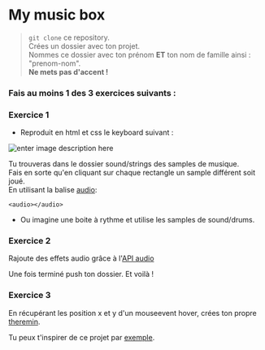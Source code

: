 **My music box**
===================

> `git clone` ce repository.  
> Crées un dossier avec ton projet.  
> Nommes ce dossier avec ton prénom **ET** ton nom de famille ainsi : "prenom-nom".  
> **Ne mets pas d'accent !**

### **Fais au moins 1 des 3 exercices suivants :**

### Exercice 1

- Reproduit en html et css le keyboard suivant :  

![enter image description here](https://raw.githubusercontent.com/simplonco/music-box/master/img/keyboard.png)

Tu trouveras dans le dossier sound/strings des samples de musique.  
Fais en sorte qu'en cliquant sur chaque rectangle un sample différent soit joué.    
En utilisant la balise [audio](https://developer.mozilla.org/fr/docs/Web/HTML/Element/audio):  

    <audio></audio>

- Ou imagine une boite à rythme et utilise les samples de sound/drums.  

### Exercice 2

Rajoute des effets audio grâce à l'[API audio](https://developer.mozilla.org/fr/docs/Web/API/Web_Audio_API)  

Une fois terminé push ton dossier. Et voilà !  

### Exercice 3

En récupérant les position x et y d'un mouseevent hover, crées ton propre  [theremin](https://youtu.be/w5qf9O6c20o).  

Tu peux t'inspirer de ce projet par [exemple](http://mdn.github.io/violent-theremin/).  
